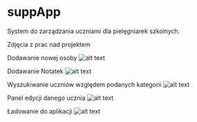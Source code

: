 suppApp
====================================

System do zarządzania uczniami dla pielęgniarek szkolnych.


Zdjęcia z prac nad projektem

Dodawanie nowej osoby
![alt text](http://i.imgur.com/5Bzh55q.png)

Dodawanie Notatek
![alt text](http://i.imgur.com/1bGtqg5.png)

Wyszukiwanie uczniów względem podanych kategorii
![alt text](http://i.imgur.com/4R3cDOE.png)

Panel edycji danego ucznia
![alt text](https://imgur.com/zKcT3Bw)

Ładowanie do aplikacji
![alt text](http://i.imgur.com/xXlJgMX.png)

